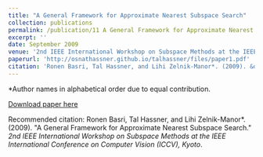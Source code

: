 ```yaml
---
title: "A General Framework for Approximate Nearest Subspace Search"
collection: publications
permalink: /publication/11 A General Framework for Approximate Nearest Subspace Search
excerpt: ''
date: September 2009
venue: '2nd IEEE International Workshop on Subspace Methods at the IEEE International Conference on Computer Vision (ICCV), Kyoto'
paperurl: 'http://osnathassner.github.io/talhassner/files/paper1.pdf'
citation: 'Ronen Basri, Tal Hassner, and Lihi Zelnik-Manor*. (2009). &quot;A General Framework for Approximate Nearest Subspace Search.&quot; <i>2nd IEEE International Workshop on Subspace Methods at the IEEE International Conference on Computer Vision (ICCV), Kyoto</i>.'
---
```

*Author names in alphabetical order due to equal contribution.

[Download paper here](http://osnathassner.github.io/talhassner/files/paper1.pdf)

Recommended citation: Ronen Basri, Tal Hassner, and Lihi Zelnik-Manor*. (2009). "A General Framework for Approximate Nearest Subspace Search." <i>2nd IEEE International Workshop on Subspace Methods at the IEEE International Conference on Computer Vision (ICCV), Kyoto</i>.
